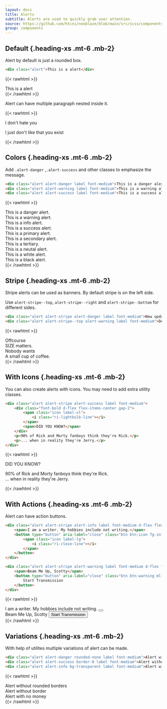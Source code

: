 ```yaml
---
layout: docs
title: Alerts
subtitle: Alerts are used to quickly grab user attention.
source: https://github.com/htcni/neoblaze/blob/main/src/scss/components/_alert.scss
group: components
---
```


## Default {.heading-xs .mt-6 .mb-2}

Alert by default is just a rounded box.

``` html
<div class="alert">This is a alert</div>
``` 

{{< rawhtml >}}
<div class="alert">This is a alert</div>
{{< /rawhtml >}}

Alert can have multiple paragraph nested inside it.

{{< rawhtml >}}
<div class="alert">
	<p>I don't hate you</p>
	<p>I just don't like that you exist</p>
</div>
{{< /rawhtml >}}


## Colors {.heading-xs .mt-6 .mb-2}

Add `.alert-danger` ,`.alert-success` and other classes to emphasize the message.

``` html
<div class="alert alert-danger label font-medium">This is a danger alert.</div>
<div class="alert alert-warning label font-medium">This is a warning alert.</div>
<div class="alert alert-success label font-medium">This is a success alert.</div>
``` 

{{< rawhtml >}}
<div class="alert alert-danger label font-medium">This is a danger alert.</div>
<div class="alert alert-warning label font-medium">This is a warning alert.</div>
<div class="alert alert-info label font-medium">This is a info alert.</div>
<div class="alert alert-success label font-medium">This is a success alert.</div>
<div class="alert alert-primary label font-medium">This is a primary alert.</div>
<div class="alert alert-secondary label font-medium">This is a secondary alert.</div>
<div class="alert alert-tertiary label font-medium">This is a tertiary.</div>
<div class="alert alert-neutral label font-medium">This is a neutal alert.</div>
<div class="alert alert-white label font-medium">This is a white alert.</div>
<div class="alert alert-black label font-medium">This is a black alert.</div>
{{< /rawhtml >}}


## Stripe {.heading-xs .mt-6 .mb-2}

Stripe alerts can be used as banners. By default stripe is on the left side.

Use `alert-stripe--top`, `alert-stripe--right` and  `alert-stripe--bottom` for different sides.

``` html
<div class="alert alert-stripe alert-danger label font-medium">New update</div>
<div class="alert alert-stripe--top alert-warning label font-medium">Deprication Notice</div>
``` 


{{< rawhtml >}}
<div class="alert alert-stripe alert-danger label font-medium">Offcourse</div>
<div class="alert alert-stripe--top alert-warning label font-medium">SIZE matters.</div>
<div class="alert alert-stripe--bottom alert-success label font-medium">Nobody wants</div>
<div class="alert alert-stripe--right alert-info label font-medium">A small cup of coffee.</div>
{{< /rawhtml >}}


## With Icons {.heading-xs .mt-6 .mb-2}

You can also create alerts with icons. You may need to add extra utility classes. 


``` html
<div class="alert alert-stripe alert-success label font-medium">
	<div class="font-bold d-flex flex-items-center gap-2">
		<span class="icon label-xl">
			<i class="ri-lightbulb-line"></i>
		</span>
		<span>DID YOU KNOW?</span>
	</div>
	<p>90% of Rick and Morty fanboys think they're Rick.</p>
	<p>... when in reality they're Jerry.</p>
</div>
``` 


{{< rawhtml >}}
<div class="alert alert-stripe alert-success label font-medium">
	<div class="font-bold d-flex flex-items-center gap-2">
		<span class="icon label-xl">
			<i class="ri-lightbulb-line"></i>
		</span>
		<span>DID YOU KNOW?</span>
	</div>
	<p class="mt-4">
		90% of Rick and Morty fanboys think they're Rick.<br>
		... when in reality they're Jerry.
	</p>
</div>
{{< /rawhtml >}}


## With Actions {.heading-xs .mt-6 .mb-2}

Alert can have action buttons.

``` html
<div class="alert alert-stripe alert-info label font-medium d-flex flex-items-center">
	<span>I am a writer. My hobbies include not writing.</span>
	<button type="button" aria-label="close" class="btn btn-icon fg-info--ultra ml-auto">
		<span class="icon label-lg">
			<i class="ri-close-line"></i>
		</span>
	</button>
</div>

<div class="alert alert-stripe alert-warning label font-medium d-flex flex-items-center">
	<span>Beam Me Up, Scotty</span>
	<button type="button" aria-label="close" class="btn btn-warning ml-auto">
		Start Transmission
	</button>
</div>
``` 


{{< rawhtml >}}
<div class="alert alert-stripe alert-info label font-medium d-flex flex-items-center">
	<span>I am a writer. My hobbies include not writing.</span>
	<button type="button" aria-label="close" class="btn btn-icon fg-info--ultra ml-auto">
		<span class="icon label-lg">
			<i class="ri-close-line"></i>
		</span>
	</button>
</div>

<div class="alert alert-stripe alert-warning label font-medium d-flex flex-items-center">
	<span>Beam Me Up, Scotty</span>
	<button type="button" aria-label="close" class="btn btn-warning ml-auto">
		Start Transmission
	</button>
</div>
{{< /rawhtml >}}


## Variations {.heading-xs .mt-6 .mb-2}

With help of utilites multiple variations of alert can be made.

``` html
<div class="alert alert-danger rounded-none label font-medium">Alert without rounded borders</div>
<div class="alert alert-success border-0 label font-medium">Alert without border</div>
<div class="alert alert-info bg-transparent label font-medium">Alert with no money</div>
``` 


{{< rawhtml >}}
<div class="alert alert-danger rounded-none label font-medium">Alert without rounded borders</div>
<div class="alert alert-success border-0 label font-medium">Alert without border</div>
<div class="alert alert-info bg-transparent label font-medium">Alert with no money</div>
{{< /rawhtml >}}
